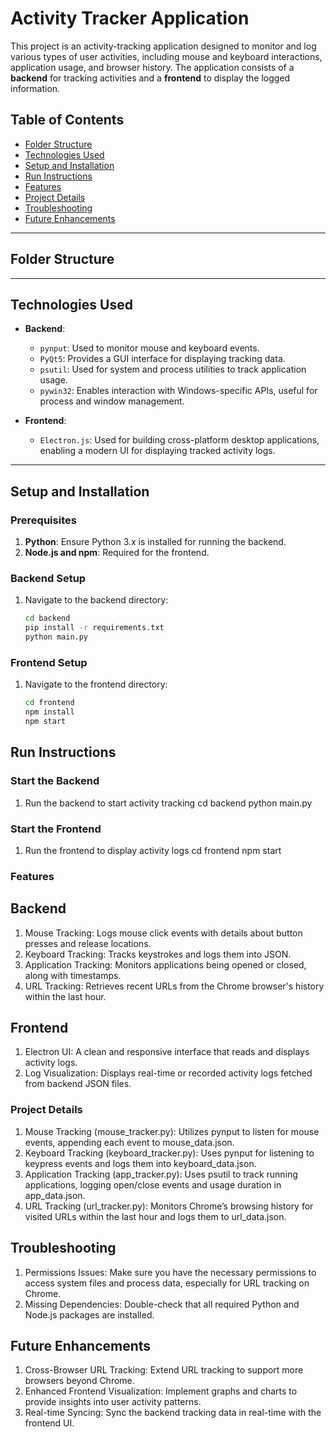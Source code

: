 # Activity Tracker Application

This project is an activity-tracking application designed to monitor and log various types of user activities, including mouse and keyboard interactions, application usage, and browser history. The application consists of a **backend** for tracking activities and a **frontend** to display the logged information.

## Table of Contents

- [Folder Structure](#folder-structure)
- [Technologies Used](#technologies-used)
- [Setup and Installation](#setup-and-installation)
- [Run Instructions](#run-instructions)
- [Features](#features)
- [Project Details](#project-details)
- [Troubleshooting](#troubleshooting)
- [Future Enhancements](#future-enhancements)

---

## Folder Structure

---

## Technologies Used

- **Backend**:

  - `pynput`: Used to monitor mouse and keyboard events.
  - `PyQt5`: Provides a GUI interface for displaying tracking data.
  - `psutil`: Used for system and process utilities to track application usage.
  - `pywin32`: Enables interaction with Windows-specific APIs, useful for process and window management.

- **Frontend**:
  - `Electron.js`: Used for building cross-platform desktop applications, enabling a modern UI for displaying tracked activity logs.

---

## Setup and Installation

### Prerequisites

1. **Python**: Ensure Python 3.x is installed for running the backend.
2. **Node.js and npm**: Required for the frontend.

### Backend Setup

1. Navigate to the backend directory:
   ```bash
   cd backend
   pip install -r requirements.txt
   python main.py
   ```

### Frontend Setup

1. Navigate to the frontend directory:
   ```bash
   cd frontend
   npm install
   npm start
   ```

## Run Instructions

### Start the Backend

1. Run the backend to start activity tracking
   cd backend
   python main.py

### Start the Frontend

1. Run the frontend to display activity logs
   cd frontend
   npm start

### Features

## Backend

1. Mouse Tracking: Logs mouse click events with details about button presses and release locations.
2. Keyboard Tracking: Tracks keystrokes and logs them into JSON.
3. Application Tracking: Monitors applications being opened or closed, along with timestamps.
4. URL Tracking: Retrieves recent URLs from the Chrome browser's history within the last hour.

## Frontend

1. Electron UI: A clean and responsive interface that reads and displays activity logs.
2. Log Visualization: Displays real-time or recorded activity logs fetched from backend JSON files.

### Project Details

1. Mouse Tracking (mouse_tracker.py): Utilizes pynput to listen for mouse events, appending each event to mouse_data.json.
2. Keyboard Tracking (keyboard_tracker.py): Uses pynput for listening to keypress events and logs them into keyboard_data.json.
3. Application Tracking (app_tracker.py): Uses psutil to track running applications, logging open/close events and usage duration in app_data.json.
4. URL Tracking (url_tracker.py): Monitors Chrome’s browsing history for visited URLs within the last hour and logs them to url_data.json.

## Troubleshooting

1. Permissions Issues: Make sure you have the necessary permissions to access system files and process data, especially for URL tracking on Chrome.
2. Missing Dependencies: Double-check that all required Python and Node.js packages are installed.

## Future Enhancements

1. Cross-Browser URL Tracking: Extend URL tracking to support more browsers beyond Chrome.
2. Enhanced Frontend Visualization: Implement graphs and charts to provide insights into user activity patterns.
3. Real-time Syncing: Sync the backend tracking data in real-time with the frontend UI.
